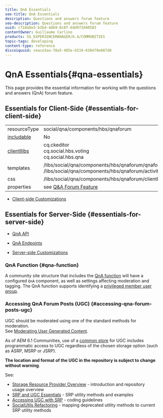 ```yaml
---
title: QnA Essentials
seo-title: QnA Essentials
description: Questions and answers forum feature
seo-description: Questions and answers forum feature
uuid: c718a8e3-b3bd-4db9-8c0f-6dd973d40583
contentOwner: Guillaume Carlino
products: SG_EXPERIENCEMANAGER/6.4/COMMUNITIES
topic-tags: developing
content-type: reference
discoiquuid: ceace3aa-78a5-485e-b519-630479e087d8
---
```


# QnA Essentials{#qna-essentials}

This page provides the essential information for working with the questions and answers (QnA) forum feature.

## Essentials for Client-Side {#essentials-for-client-side}

<table> 
 <tbody>
  <tr>
   <td> resourceType</td> 
   <td>social/qna/components/hbs/qnaforum</td> 
  </tr>
  <tr>
   <td> <a href="../../communities/using/scf.md#add-or-include-a-communities-component">includable</a></td> 
   <td>No</td> 
  </tr>
  <tr>
   <td> <a href="../../communities/using/clientlibs.md">clientllibs</a></td> 
   <td>cq.ckeditor<br /> cq.social.hbs.voting<br /> cq.social.hbs.qna</td> 
  </tr>
  <tr>
   <td> templates</td> 
   <td> /libs/social/qna/components/hbs/qnaforum/qnaforum.hbs<br /> /libs/social/qna/components/hbs/qnaforum/activity-title.hbs</td> 
  </tr>
  <tr>
   <td> css</td> 
   <td> /libs/social/qna/components/hbs/qnaforum/clientlibs/qnaforum.css</td> 
  </tr>
  <tr>
   <td> properties</td> 
   <td>see <a href="../../communities/using/working-with-qna.md">Q&amp;A Forum Feature</a></td> 
  </tr>
 </tbody>
</table>

* [Client-side Customizations](/help/communities/using/client-customize.md)

## Essentials for Server-Side {#essentials-for-server-side}

* [QnA API](https://helpx.adobe.com/experience-manager/6-4/sites/developing/using/reference-materials/javadoc/com/adobe/cq/social/qna/client/api/package-summary.html)

* [QnA Endpoints](https://helpx.adobe.com/experience-manager/6-4/sites/developing/using/reference-materials/javadoc/com/adobe/cq/social/qna/client/endpoints/package-summary.html)

* [Server-side Customizations](/help/communities/using/server-customize.md)

### QnA Function {#qna-function}

A community site structure that includes the [QnA function](/help/communities/using/functions.md#qna-function) will have a configured `QnA` component, as well as settings affecting moderation and tagging. The QnA function supports identifying a [privileged member user group](/help/communities/using/users.md#privileged-members-group).

### Accessing QnA Forum Posts (UGC) {#accessing-qna-forum-posts-ugc}

UGC should be moderated using one of the standard methods for moderation.  
See [Moderating User Generated Content](/help/communities/using/moderate-ugc.md).

As of AEM 6.1 Communities, use of a [common store](/help/communities/using/working-with-srp.md) for UGC includes programmatic access to UGC regardless of the chosen storage option (such as ASRP, MSRP or JSRP).

**The location and format of the UGC in the repository is subject to change without warning**.

See:

* [Storage Resource Provider Overview](/help/communities/using/srp.md) - introduction and repository usage overview
* [SRP and UGC Essentials](/help/communities/using/srp-and-ugc.md) - SRP utility methods and examples
* [Accessing UGC with SRP](/help/communities/using/accessing-ugc-with-srp.md) - coding guidelines
* [SocialUtils Refactoring](/help/communities/using/socialutils.md) - mapping deprecated utility methods to current SRP utility methods

